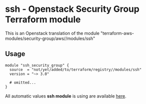 # ssh - Openstack Security Group Terraform module

This is an Openstack translation of the module "terraform-aws-modules/security-group/aws//modules/ssh"

## Usage

```hcl
module "ssh_security_group" {
  source  = "not/yet/added/to/terraform/registry//modules/ssh"
  version = "~> 3.0"

  # omitted...
}
```

All automatic values **ssh module** is using are available [here](https://github.com/terraform-aws-modules/terraform-aws-security-group/blob/master/modules/ssh/auto_values.tf).

<!-- BEGINNING OF PRE-COMMIT-TERRAFORM DOCS HOOK -->
<!-- END OF PRE-COMMIT-TERRAFORM DOCS HOOK -->
